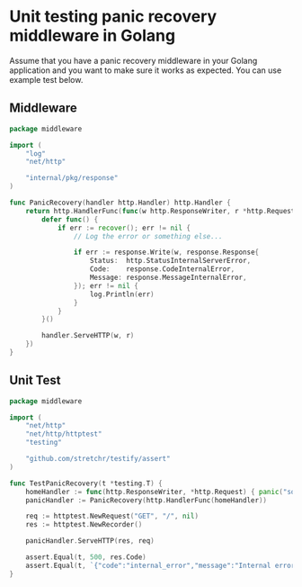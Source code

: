 
# Unit testing panic recovery middleware in Golang

Assume that you have a panic recovery middleware in your Golang application and you want to make sure it works as expected. You can use example test below.

## Middleware

```go
package middleware

import (
	"log"
	"net/http"

	"internal/pkg/response"
)

func PanicRecovery(handler http.Handler) http.Handler {
	return http.HandlerFunc(func(w http.ResponseWriter, r *http.Request) {
		defer func() {
			if err := recover(); err != nil {
				// Log the error or something else...

				if err := response.Write(w, response.Response{
					Status:  http.StatusInternalServerError,
					Code:    response.CodeInternalError,
					Message: response.MessageInternalError,
				}); err != nil {
					log.Println(err)
				}
			}
		}()

		handler.ServeHTTP(w, r)
	})
}
```

## Unit Test

```go
package middleware

import (
	"net/http"
	"net/http/httptest"
	"testing"

	"github.com/stretchr/testify/assert"
)

func TestPanicRecovery(t *testing.T) {
	homeHandler := func(http.ResponseWriter, *http.Request) { panic("some error") }
	panicHandler := PanicRecovery(http.HandlerFunc(homeHandler))

	req := httptest.NewRequest("GET", "/", nil)
	res := httptest.NewRecorder()

	panicHandler.ServeHTTP(res, req)

	assert.Equal(t, 500, res.Code)
	assert.Equal(t, `{"code":"internal_error","message":"Internal error"}`, res.Body.String())
}
```
